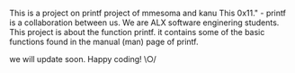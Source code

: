This is a project on printf project of mmesoma and kanu
This 0x11." - printf is a collaboration between us. We are ALX software enginering students. This project is about the function printf. it contains some of the basic functions found in the manual (man) page of printf.

we will update soon. Happy coding! \○/
				    
